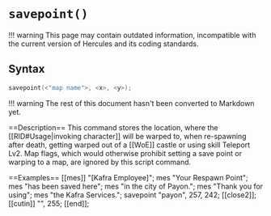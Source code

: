 # `savepoint()`

!!! warning
	This page may contain outdated information, incompatible with the current version of Hercules and its coding standards.

## Syntax

```c
savepoint(<"map name">, <x>, <y>);
```

!!! warning
	The rest of this document hasn't been converted to Markdown yet.

==Description==
This command stores the location, where the [[RID#Usage|invoking character]] will be warped to, when re-spawning after death, getting warped out of a [[WoE]] castle or using skill Teleport Lv2. Map flags, which would otherwise prohibit setting a save point or warping to a map, are ignored by this script command.

==Examples==
 [[mes]] "[Kafra Employee]";
 mes "Your Respawn Point";
 mes "has been saved here";
 mes "in the city of Payon.";
 mes "Thank you for using";
 mes "the Kafra Services.";
 savepoint "payon", 257, 242;
 [[close2]];
 [[cutin]] "", 255;
 [[end]];
